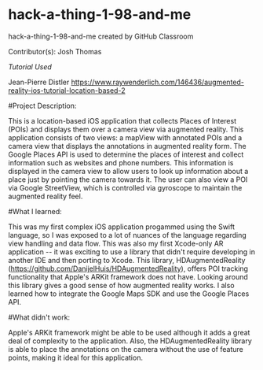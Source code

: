 # hack-a-thing-1-98-and-me
hack-a-thing-1-98-and-me created by GitHub Classroom

Contributor(s): Josh Thomas

*Tutorial Used* 

Jean-Pierre Distler
https://www.raywenderlich.com/146436/augmented-reality-ios-tutorial-location-based-2


#Project Description:

This is a location-based iOS application that collects Places of Interest (POIs) and displays them over a camera view via augmented reality. This application consists of two views: a mapView with annotated POIs and a camera view that displays the annotations in augmented reality form. The Google Places API is used to determine the places of interest and collect information such as websites and phone numbers. This information is displayed in the camera view to allow users to look up information about a place just by pointing the camera towards it. The user can also view a POI via Google StreetView, which is controlled via gyroscope to maintain the augmented reality feel.


#What I learned:

This was my first complex iOS application progammed using the Swift language, so I was exposed to a lot of nuances of the language regarding view handling and data flow. 
This was also my first Xcode-only AR application -- it was exciting to use a library that didn't require developing in another IDE and then porting to Xcode. This library, HDAugmentedReality (https://github.com/DanijelHuis/HDAugmentedReality), offers POI tracking functionality that Apple's ARKit framework does not have. Looking around this library gives a good sense of how augmented reality works.
I also learned how to integrate the Google Maps SDK and use the Google Places API.

#What didn't work:

Apple's ARKit framework might be able to be used although it adds a great deal of complexity to the application. Also, the HDAugmentedReality library is able to place the annotations on the camera without the use of feature points, making it ideal for this application.  
